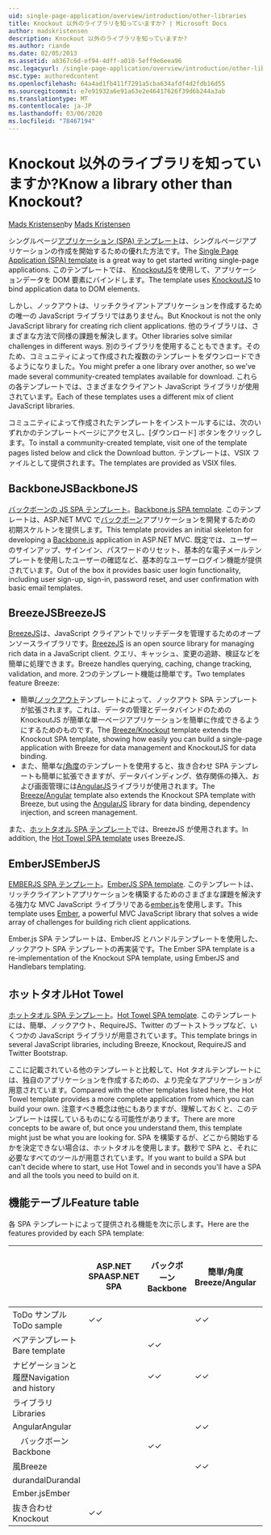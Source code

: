 ```yaml
---
uid: single-page-application/overview/introduction/other-libraries
title: Knockout 以外のライブラリを知っていますか? | Microsoft Docs
author: madskristensen
description: Knockout 以外のライブラリを知っていますか?
ms.author: riande
ms.date: 02/05/2013
ms.assetid: a8367c6d-ef94-4dff-a010-5eff9e6eea96
msc.legacyurl: /single-page-application/overview/introduction/other-libraries
msc.type: authoredcontent
ms.openlocfilehash: 64a4ad1fb411f7291a5cba634afdf4d2fdb16d55
ms.sourcegitcommit: e7e91932a6e91a63e2e46417626f39d6b244a3ab
ms.translationtype: MT
ms.contentlocale: ja-JP
ms.lasthandoff: 03/06/2020
ms.locfileid: "78467194"
---
```

# <a name="know-a-library-other-than-knockout"></a><span data-ttu-id="b3f81-104">Knockout 以外のライブラリを知っていますか?</span><span class="sxs-lookup"><span data-stu-id="b3f81-104">Know a library other than Knockout?</span></span>

<span data-ttu-id="b3f81-105">[Mads Kristensen](https://github.com/madskristensen)</span><span class="sxs-lookup"><span data-stu-id="b3f81-105">by [Mads Kristensen](https://github.com/madskristensen)</span></span>

<span data-ttu-id="b3f81-106">シングルページ[アプリケーション (SPA) テンプレート](knockoutjs-template.md)は、シングルページアプリケーションの作成を開始するための優れた方法です。</span><span class="sxs-lookup"><span data-stu-id="b3f81-106">The [Single Page Application (SPA) template](knockoutjs-template.md) is a great way to get started writing single-page applications.</span></span> <span data-ttu-id="b3f81-107">このテンプレートでは、 [KnockoutJS](http://knockoutjs.com/)を使用して、アプリケーションデータを DOM 要素にバインドします。</span><span class="sxs-lookup"><span data-stu-id="b3f81-107">The template uses [KnockoutJS](http://knockoutjs.com/) to bind application data to DOM elements.</span></span>

<span data-ttu-id="b3f81-108">しかし、ノックアウトは、リッチクライアントアプリケーションを作成するための唯一の JavaScript ライブラリではありません。</span><span class="sxs-lookup"><span data-stu-id="b3f81-108">But Knockout is not the only JavaScript library for creating rich client applications.</span></span> <span data-ttu-id="b3f81-109">他のライブラリは、さまざまな方法で同様の課題を解決します。</span><span class="sxs-lookup"><span data-stu-id="b3f81-109">Other libraries solve similar challenges in different ways.</span></span> <span data-ttu-id="b3f81-110">別のライブラリを使用することもできます。そのため、コミュニティによって作成された複数のテンプレートをダウンロードできるようになりました。</span><span class="sxs-lookup"><span data-stu-id="b3f81-110">You might prefer a one library over another, so we've made several community-created templates available for download.</span></span> <span data-ttu-id="b3f81-111">これらの各テンプレートでは、さまざまなクライアント JavaScript ライブラリが使用されています。</span><span class="sxs-lookup"><span data-stu-id="b3f81-111">Each of these templates uses a different mix of client JavaScript libraries.</span></span>

<span data-ttu-id="b3f81-112">コミュニティによって作成されたテンプレートをインストールするには、次のいずれかのテンプレートページにアクセスし、[ダウンロード] ボタンをクリックします。</span><span class="sxs-lookup"><span data-stu-id="b3f81-112">To install a community-created template, visit one of the template pages listed below and click the Download button.</span></span> <span data-ttu-id="b3f81-113">テンプレートは、VSIX ファイルとして提供されます。</span><span class="sxs-lookup"><span data-stu-id="b3f81-113">The templates are provided as VSIX files.</span></span>

## <a name="backbonejs"></a><span data-ttu-id="b3f81-114">BackboneJS</span><span class="sxs-lookup"><span data-stu-id="b3f81-114">BackboneJS</span></span>

<span data-ttu-id="b3f81-115">[バックボーンの JS SPA テンプレート](../templates/backbonejs-template.md)。</span><span class="sxs-lookup"><span data-stu-id="b3f81-115">[Backbone.js SPA template](../templates/backbonejs-template.md).</span></span> <span data-ttu-id="b3f81-116">このテンプレートは、ASP.NET MVC で[バックボーン](http://backbonejs.org/)アプリケーションを開発するための初期スケルトンを提供します。</span><span class="sxs-lookup"><span data-stu-id="b3f81-116">This template provides an initial skeleton for developing a [Backbone.js](http://backbonejs.org/) application in ASP.NET MVC.</span></span> <span data-ttu-id="b3f81-117">既定では、ユーザーのサインアップ、サインイン、パスワードのリセット、基本的な電子メールテンプレートを使用したユーザーの確認など、基本的なユーザーログイン機能が提供されています。</span><span class="sxs-lookup"><span data-stu-id="b3f81-117">Out of the box it provides basic user login functionality, including user sign-up, sign-in, password reset, and user confirmation with basic email templates.</span></span>

## <a name="breezejs"></a><span data-ttu-id="b3f81-118">BreezeJS</span><span class="sxs-lookup"><span data-stu-id="b3f81-118">BreezeJS</span></span>

<span data-ttu-id="b3f81-119">[BreezeJS](http://www.breezejs.com/?utm_source=ms-spa)は、JavaScript クライアントでリッチデータを管理するためのオープンソースライブラリです。</span><span class="sxs-lookup"><span data-stu-id="b3f81-119">[BreezeJS](http://www.breezejs.com/?utm_source=ms-spa) is an open source library for managing rich data in a JavaScript client.</span></span> <span data-ttu-id="b3f81-120">クエリ、キャッシュ、変更の追跡、検証などを簡単に処理できます。</span><span class="sxs-lookup"><span data-stu-id="b3f81-120">Breeze handles querying, caching, change tracking, validation, and more.</span></span> <span data-ttu-id="b3f81-121">2つのテンプレート機能は簡単です。</span><span class="sxs-lookup"><span data-stu-id="b3f81-121">Two templates feature Breeze:</span></span>

- <span data-ttu-id="b3f81-122">簡単[/ノックアウト](../templates/breezeknockout-template.md)テンプレートによって、ノックアウト SPA テンプレートが拡張されます。これは、データの管理とデータバインドのための KnockoutJS が簡単な単一ページアプリケーションを簡単に作成できるようにするためのものです。</span><span class="sxs-lookup"><span data-stu-id="b3f81-122">The [Breeze/Knockout](../templates/breezeknockout-template.md) template extends the Knockout SPA template, showing how easily you can build a single-page application with Breeze for data management and KnockoutJS for data binding.</span></span>
- <span data-ttu-id="b3f81-123">また、簡単な[/角度](../templates/breezeangular-template.md)のテンプレートを使用すると、抜き合わせ SPA テンプレートも簡単に拡張できますが、データバインディング、依存関係の挿入、および画面管理には[AngularJS](http://angularjs.org)ライブラリが使用されます。</span><span class="sxs-lookup"><span data-stu-id="b3f81-123">The [Breeze/Angular](../templates/breezeangular-template.md) template also extends the Knockout SPA template with Breeze, but using the [AngularJS](http://angularjs.org) library for data binding, dependency injection, and screen management.</span></span>

<span data-ttu-id="b3f81-124">また、[ホットタオル SPA テンプレート](../templates/hottowel-template.md)では、BreezeJS が使用されます。</span><span class="sxs-lookup"><span data-stu-id="b3f81-124">In addition, the [Hot Towel SPA template](../templates/hottowel-template.md) uses BreezeJS.</span></span>

## <a name="emberjs"></a><span data-ttu-id="b3f81-125">EmberJS</span><span class="sxs-lookup"><span data-stu-id="b3f81-125">EmberJS</span></span>

<span data-ttu-id="b3f81-126">[EMBERJS SPA テンプレート](../templates/emberjs-template.md)。</span><span class="sxs-lookup"><span data-stu-id="b3f81-126">[EmberJS SPA template](../templates/emberjs-template.md).</span></span> <span data-ttu-id="b3f81-127">このテンプレートは、リッチクライアントアプリケーションを構築するためのさまざまな課題を解決する強力な MVC JavaScript ライブラリである[ember.js](http://emberjs.com/)を使用します。</span><span class="sxs-lookup"><span data-stu-id="b3f81-127">This template uses [Ember](http://emberjs.com/), a powerful MVC JavaScript library that solves a wide array of challenges for building rich client applications.</span></span>

<span data-ttu-id="b3f81-128">Ember.js SPA テンプレートは、EmberJS とハンドルテンプレートを使用した、ノックアウト SPA テンプレートの再実装です。</span><span class="sxs-lookup"><span data-stu-id="b3f81-128">The Ember SPA template is a re-implementation of the Knockout SPA template, using EmberJS and Handlebars templating.</span></span>

## <a name="hot-towel"></a><span data-ttu-id="b3f81-129">ホットタオル</span><span class="sxs-lookup"><span data-stu-id="b3f81-129">Hot Towel</span></span>

<span data-ttu-id="b3f81-130">[ホットタオル SPA テンプレート](../templates/hottowel-template.md)。</span><span class="sxs-lookup"><span data-stu-id="b3f81-130">[Hot Towel SPA template](../templates/hottowel-template.md).</span></span> <span data-ttu-id="b3f81-131">このテンプレートには、簡単、ノックアウト、RequireJS、Twitter のブートストラップなど、いくつかの JavaScript ライブラリが用意されています。</span><span class="sxs-lookup"><span data-stu-id="b3f81-131">This template brings in several JavaScript libraries, including Breeze, Knockout, RequireJS and Twitter Bootstrap.</span></span>

<span data-ttu-id="b3f81-132">ここに記載されている他のテンプレートと比較して、Hot タオルテンプレートには、独自のアプリケーションを作成するための、より完全なアプリケーションが用意されています。</span><span class="sxs-lookup"><span data-stu-id="b3f81-132">Compared with the other templates listed here, the Hot Towel template provides a more complete application from which you can build your own.</span></span> <span data-ttu-id="b3f81-133">注意すべき概念は他にもありますが、理解しておくと、このテンプレートは探しているものになる可能性があります。</span><span class="sxs-lookup"><span data-stu-id="b3f81-133">There are more concepts to be aware of, but once you understand them, this template might just be what you are looking for.</span></span> <span data-ttu-id="b3f81-134">SPA を構築するが、どこから開始するかを決定できない場合は、ホットタオルを使用します。数秒で SPA と、それに必要なすべてのツールが用意されています。</span><span class="sxs-lookup"><span data-stu-id="b3f81-134">If you want to build a SPA but can't decide where to start, use Hot Towel and in seconds you'll have a SPA and all the tools you need to build on it.</span></span>

## <a name="feature-table"></a><span data-ttu-id="b3f81-135">機能テーブル</span><span class="sxs-lookup"><span data-stu-id="b3f81-135">Feature table</span></span>

<span data-ttu-id="b3f81-136">各 SPA テンプレートによって提供される機能を次に示します。</span><span class="sxs-lookup"><span data-stu-id="b3f81-136">Here are the features provided by each SPA template:</span></span>

|                        | <span data-ttu-id="b3f81-137">ASP.NET SPA</span><span class="sxs-lookup"><span data-stu-id="b3f81-137">ASP.NET SPA</span></span> | <span data-ttu-id="b3f81-138">バックボーン</span><span class="sxs-lookup"><span data-stu-id="b3f81-138">Backbone</span></span> | <span data-ttu-id="b3f81-139">簡単/角度</span><span class="sxs-lookup"><span data-stu-id="b3f81-139">Breeze/Angular</span></span> | <span data-ttu-id="b3f81-140">簡単/KO</span><span class="sxs-lookup"><span data-stu-id="b3f81-140">Breeze/KO</span></span> |  <span data-ttu-id="b3f81-141">Ember.js</span><span class="sxs-lookup"><span data-stu-id="b3f81-141">Ember</span></span>   | <span data-ttu-id="b3f81-142">ホットタオル</span><span class="sxs-lookup"><span data-stu-id="b3f81-142">Hot Towel</span></span> |
|------------------------|-------------|----------|----------------|-----------|----------|-----------|
|      <span data-ttu-id="b3f81-143">ToDo サンプル</span><span class="sxs-lookup"><span data-stu-id="b3f81-143">ToDo sample</span></span>       |  <span data-ttu-id="b3f81-144">&#10003;</span><span class="sxs-lookup"><span data-stu-id="b3f81-144">&#10003;</span></span>   |          |    <span data-ttu-id="b3f81-145">&#10003;</span><span class="sxs-lookup"><span data-stu-id="b3f81-145">&#10003;</span></span>    | <span data-ttu-id="b3f81-146">&#10003;</span><span class="sxs-lookup"><span data-stu-id="b3f81-146">&#10003;</span></span>  | <span data-ttu-id="b3f81-147">&#10003;</span><span class="sxs-lookup"><span data-stu-id="b3f81-147">&#10003;</span></span> |           |
|     <span data-ttu-id="b3f81-148">ベアテンプレート</span><span class="sxs-lookup"><span data-stu-id="b3f81-148">Bare template</span></span>      |             | <span data-ttu-id="b3f81-149">&#10003;</span><span class="sxs-lookup"><span data-stu-id="b3f81-149">&#10003;</span></span> |                |           |          | <span data-ttu-id="b3f81-150">&#10003;</span><span class="sxs-lookup"><span data-stu-id="b3f81-150">&#10003;</span></span>  |
| <span data-ttu-id="b3f81-151">ナビゲーションと履歴</span><span class="sxs-lookup"><span data-stu-id="b3f81-151">Navigation and history</span></span> |             | <span data-ttu-id="b3f81-152">&#10003;</span><span class="sxs-lookup"><span data-stu-id="b3f81-152">&#10003;</span></span> |    <span data-ttu-id="b3f81-153">&#10003;</span><span class="sxs-lookup"><span data-stu-id="b3f81-153">&#10003;</span></span>    |           | <span data-ttu-id="b3f81-154">&#10003;</span><span class="sxs-lookup"><span data-stu-id="b3f81-154">&#10003;</span></span> | <span data-ttu-id="b3f81-155">&#10003;</span><span class="sxs-lookup"><span data-stu-id="b3f81-155">&#10003;</span></span>  |
|        <span data-ttu-id="b3f81-156">ライブラリ</span><span class="sxs-lookup"><span data-stu-id="b3f81-156">Libraries</span></span>       |             |          |                |           |          |           |
|        <span data-ttu-id="b3f81-157">Angular</span><span class="sxs-lookup"><span data-stu-id="b3f81-157">Angular</span></span>         |             |          |    <span data-ttu-id="b3f81-158">&#10003;</span><span class="sxs-lookup"><span data-stu-id="b3f81-158">&#10003;</span></span>    |           |          |           |
|    <span data-ttu-id="b3f81-159">&#8195;バックボーン</span><span class="sxs-lookup"><span data-stu-id="b3f81-159">&#8195;Backbone</span></span>     |             | <span data-ttu-id="b3f81-160">&#10003;</span><span class="sxs-lookup"><span data-stu-id="b3f81-160">&#10003;</span></span> |                |           |          |           |
|         <span data-ttu-id="b3f81-161">風</span><span class="sxs-lookup"><span data-stu-id="b3f81-161">Breeze</span></span>         |             |          |    <span data-ttu-id="b3f81-162">&#10003;</span><span class="sxs-lookup"><span data-stu-id="b3f81-162">&#10003;</span></span>    | <span data-ttu-id="b3f81-163">&#10003;</span><span class="sxs-lookup"><span data-stu-id="b3f81-163">&#10003;</span></span>  |          | <span data-ttu-id="b3f81-164">&#10003;</span><span class="sxs-lookup"><span data-stu-id="b3f81-164">&#10003;</span></span>  |
|        <span data-ttu-id="b3f81-165">durandal</span><span class="sxs-lookup"><span data-stu-id="b3f81-165">Durandal</span></span>        |             |          |                |           |          | <span data-ttu-id="b3f81-166">&#10003;</span><span class="sxs-lookup"><span data-stu-id="b3f81-166">&#10003;</span></span>  |
|         <span data-ttu-id="b3f81-167">Ember.js</span><span class="sxs-lookup"><span data-stu-id="b3f81-167">Ember</span></span>          |             |          |                |           | <span data-ttu-id="b3f81-168">&#10003;</span><span class="sxs-lookup"><span data-stu-id="b3f81-168">&#10003;</span></span> |           |
|        <span data-ttu-id="b3f81-169">抜き合わせ</span><span class="sxs-lookup"><span data-stu-id="b3f81-169">Knockout</span></span>        |  <span data-ttu-id="b3f81-170">&#10003;</span><span class="sxs-lookup"><span data-stu-id="b3f81-170">&#10003;</span></span>   |          |                | <span data-ttu-id="b3f81-171">&#10003;</span><span class="sxs-lookup"><span data-stu-id="b3f81-171">&#10003;</span></span>  |          | <span data-ttu-id="b3f81-172">&#10003;</span><span class="sxs-lookup"><span data-stu-id="b3f81-172">&#10003;</span></span>  |
